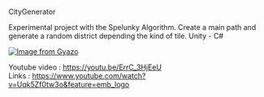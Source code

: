 CityGenerator

Experimental project with the Spelunky Algorithm. Create a main path and generate a random district depending the kind of tile.
Unity - C#</br>

[![Image from Gyazo](https://i.gyazo.com/28f170fa41556390c3a3c0ed95e4ef16.gif)](https://gyazo.com/28f170fa41556390c3a3c0ed95e4ef16)

Youtube video : https://youtu.be/ErrC_3HjEeU</br>
Links : https://www.youtube.com/watch?v=Uqk5Zf0tw3o&feature=emb_logo
